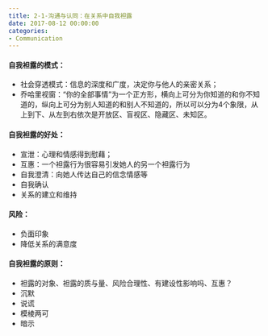 ```yaml
---
title: 2-1-沟通与认同：在关系中自我袒露
date: 2017-08-12 00:00:00
categories:
- Communication
---
```

#### 自我袒露的模式：
- 社会穿透模式：信息的深度和广度，决定你与他人的亲密关系；
- 乔哈里视窗：“你的全部事情”为一个正方形，横向上可分为你知道的和你不知道的，纵向上可分为别人知道的和别人不知道的，所以可以分为4个象限，从上到下、从左到右依次是开放区、盲视区、隐藏区、未知区。

#### 自我袒露的好处：
- 宣泄：心理和情感得到慰藉；
- 互惠：一个袒露行为很容易引发她人的另一个袒露行为
- 自我澄清：向她人传达自己的信念情感等
- 自我确认
- 关系的建立和维持
#### 风险：
- 负面印象
- 降低关系的满意度
#### 自我袒露的原则：
- 袒露的对象、袒露的质与量、风险合理性、有建设性影响吗、互惠？
-  沉默
- 说谎
- 模棱两可
- 暗示
